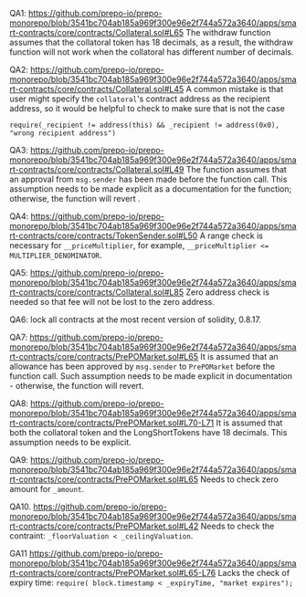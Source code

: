 QA1: https://github.com/prepo-io/prepo-monorepo/blob/3541bc704ab185a969f300e96e2f744a572a3640/apps/smart-contracts/core/contracts/Collateral.sol#L65
The withdraw function assumes that the collatoral token has 18 decimals, as a result, the withdraw function will not work when the collatoral has different number of decimals. 

QA2: https://github.com/prepo-io/prepo-monorepo/blob/3541bc704ab185a969f300e96e2f744a572a3640/apps/smart-contracts/core/contracts/Collateral.sol#L45
A common mistake is that user might specify the ``collatoral``'s contract address as the recipient address, so it would be helpful to check to make sure that is not the case
```
require(_recipient != address(this) && _recipient != address(0x0), "wrong recipient address")
``` 

QA3: https://github.com/prepo-io/prepo-monorepo/blob/3541bc704ab185a969f300e96e2f744a572a3640/apps/smart-contracts/core/contracts/Collateral.sol#L49
The function assumes that an approval from ``msg.sender`` has been made before the function call. This assumption needs to be made explicit as a documentation for the function; otherwise, the function will revert .

QA4: https://github.com/prepo-io/prepo-monorepo/blob/3541bc704ab185a969f300e96e2f744a572a3640/apps/smart-contracts/core/contracts/TokenSender.sol#L50
A range check is necessary for ``__priceMultiplier``, for example, ``__priceMultiplier <= MULTIPLIER_DENOMINATOR``. 

QA5: https://github.com/prepo-io/prepo-monorepo/blob/3541bc704ab185a969f300e96e2f744a572a3640/apps/smart-contracts/core/contracts/Collateral.sol#L85
Zero address check is needed so that fee will not be lost to the zero address.

QA6: lock all contracts at the most recent version of solidity, 0.8.17.

QA7: https://github.com/prepo-io/prepo-monorepo/blob/3541bc704ab185a969f300e96e2f744a572a3640/apps/smart-contracts/core/contracts/PrePOMarket.sol#L65
It is assumed that an allowance has been approved by ``msg.sender`` to ``PrePOMarket`` before the function call. Such assumption needs to be made explicit in documentation - otherwise, the function will revert. 

QA8: https://github.com/prepo-io/prepo-monorepo/blob/3541bc704ab185a969f300e96e2f744a572a3640/apps/smart-contracts/core/contracts/PrePOMarket.sol#L70-L71
It is assumed that both the collatoral token and the LongShortTokens have 18 decimals. This assumption needs to be explicit. 

QA9: https://github.com/prepo-io/prepo-monorepo/blob/3541bc704ab185a969f300e96e2f744a572a3640/apps/smart-contracts/core/contracts/PrePOMarket.sol#L65
Needs to check zero amount for ``_amount``. 

QA10. https://github.com/prepo-io/prepo-monorepo/blob/3541bc704ab185a969f300e96e2f744a572a3640/apps/smart-contracts/core/contracts/PrePOMarket.sol#L42
Needs to check the contraint: ``_floorValuation < _ceilingValuation``. 

GA11 https://github.com/prepo-io/prepo-monorepo/blob/3541bc704ab185a969f300e96e2f744a572a3640/apps/smart-contracts/core/contracts/PrePOMarket.sol#L65-L76
Lacks the check of expiry time: ``require( block.timestamp < _expiryTime, "market expires"); ``



